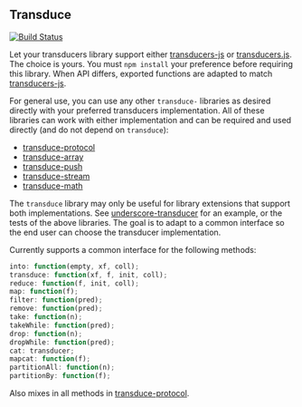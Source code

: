 ## Transduce
[![Build Status](https://secure.travis-ci.org/transduce/transduce.svg)](http://travis-ci.org/transduce/transduce)

Let your transducers library support either [transducers-js][1] or [transducers.js][2]. The choice is yours.  You must `npm install` your preference before requiring this library.  When API differs, exported functions are adapted to match [transducers-js][1].

For general use, you can use any other `transduce-` libraries as desired directly with your preferred transducers implementation. All of these libraries can work with either implementation and can be required and used directly (and do not depend on `transduce`):

- [transduce-protocol][3]
- [transduce-array][4]
- [transduce-push][5]
- [transduce-stream][6]
- [transduce-math][7]

The `transduce` library may only be useful for library extensions that support both implementations. See [underscore-transducer][8] for an example, or the tests of the above libraries. The goal is to adapt to a common interface so the end user can choose the transducer implementation.

Currently supports a common interface for the following methods:

```javascript
into: function(empty, xf, coll);
transduce: function(xf, f, init, coll);
reduce: function(f, init, coll);
map: function(f);
filter: function(pred);
remove: function(pred);
take: function(n);
takeWhile: function(pred);
drop: function(n);
dropWhile: function(pred);
cat: transducer;
mapcat: function(f);
partitionAll: function(n);
partitionBy: function(f);
```
Also mixes in all methods in [transduce-protocol][3].

[1]: https://github.com/cognitect-labs/transducers-js
[2]: https://github.com/jlongster/transducers.js
[3]: https://github.com/transduce/transduce-protocol
[4]: https://github.com/transduce/transduce-array
[5]: https://github.com/transduce/transduce-push
[6]: https://github.com/transduce/transduce-stream
[7]: https://github.com/transduce/transduce-math
[8]: https://github.com/kevinbeaty/underscore-transducer
